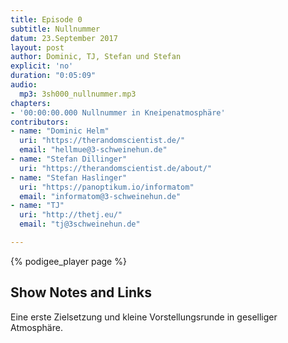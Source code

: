 ```yaml
---
title: Episode 0
subtitle: Nullnummer
datum: 23.September 2017
layout: post
author: Dominic, TJ, Stefan und Stefan
explicit: 'no'
duration: "0:05:09"
audio:
  mp3: 3sh000_nullnummer.mp3
chapters:
- '00:00:00.000 Nullnummer in Kneipenatmosphäre'
contributors:
- name: "Dominic Helm"
  uri: "https://therandomscientist.de/"
  email: "hellmue@3-schweinehun.de"
- name: "Stefan Dillinger"
  uri: "https://therandomscientist.de/about/"
- name: "Stefan Haslinger"
  uri: "https://panoptikum.io/informatom"
  email: "informatom@3-schweinehun.de"
- name: "TJ"
  uri: "http://thetj.eu/"
  email: "tj@3schweinehun.de"

---
```


{% podigee_player page %}

## Show Notes and Links

Eine erste Zielsetzung und kleine Vorstellungsrunde in geselliger Atmosphäre.
